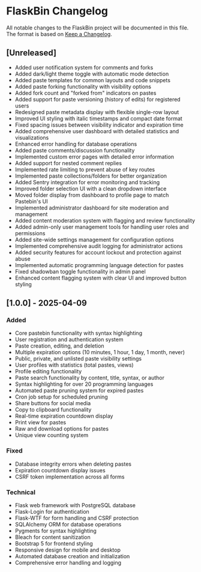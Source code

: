 # FlaskBin Changelog

All notable changes to the FlaskBin project will be documented in this file. The format is based on [Keep a Changelog](https://keepachangelog.com/en/1.0.0/).

## [Unreleased]
- Added user notification system for comments and forks
- Added dark/light theme toggle with automatic mode detection
- Added paste templates for common layouts and code snippets
- Added paste forking functionality with visibility options
- Added fork count and "forked from" indicators on pastes
- Added support for paste versioning (history of edits) for registered users
- Redesigned paste metadata display with flexible single-row layout
- Improved UI styling with italic timestamps and compact date format
- Fixed spacing issues between visibility indicator and expiration time
- Added comprehensive user dashboard with detailed statistics and visualizations
- Enhanced error handling for database operations
- Added paste comments/discussion functionality
- Implemented custom error pages with detailed error information
- Added support for nested comment replies
- Implemented rate limiting to prevent abuse of key routes
- Implemented paste collections/folders for better organization
- Added Sentry integration for error monitoring and tracking
- Improved folder selection UI with a clean dropdown interface
- Moved folder display from dashboard to profile page to match Pastebin's UI
- Implemented administrator dashboard for site moderation and management
- Added content moderation system with flagging and review functionality
- Added admin-only user management tools for handling user roles and permissions
- Added site-wide settings management for configuration options
- Implemented comprehensive audit logging for administrator actions
- Added security features for account lockout and protection against abuse
- Implemented automatic programming language detection for pastes
- Fixed shadowban toggle functionality in admin panel
- Enhanced content flagging system with clear UI and improved button styling

## [1.0.0] - 2025-04-09
### Added
- Core pastebin functionality with syntax highlighting
- User registration and authentication system
- Paste creation, editing, and deletion
- Multiple expiration options (10 minutes, 1 hour, 1 day, 1 month, never)
- Public, private, and unlisted paste visibility settings
- User profiles with statistics (total pastes, views)
- Profile editing functionality
- Paste search functionality by content, title, syntax, or author
- Syntax highlighting for over 20 programming languages
- Automated paste pruning system for expired pastes
- Cron job setup for scheduled pruning
- Share buttons for social media
- Copy to clipboard functionality
- Real-time expiration countdown display
- Print view for pastes
- Raw and download options for pastes
- Unique view counting system

### Fixed
- Database integrity errors when deleting pastes
- Expiration countdown display issues
- CSRF token implementation across all forms

### Technical
- Flask web framework with PostgreSQL database
- Flask-Login for authentication
- Flask-WTF for form handling and CSRF protection
- SQLAlchemy ORM for database operations
- Pygments for syntax highlighting
- Bleach for content sanitization
- Bootstrap 5 for frontend styling
- Responsive design for mobile and desktop
- Automated database creation and initialization
- Comprehensive error handling and logging
